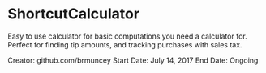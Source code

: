 # ShortcutCalculator
Easy to use calculator for basic computations you need a calculator for. Perfect for finding tip amounts, and tracking purchases with sales tax.

Creator: github.com/brmuncey
Start Date: July 14, 2017
End Date: Ongoing

